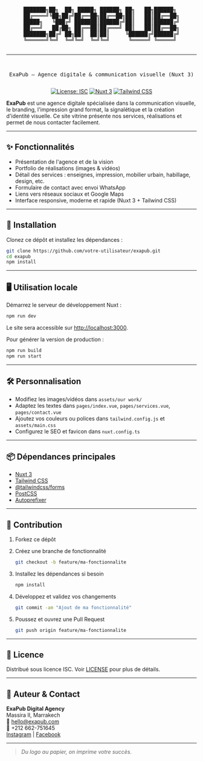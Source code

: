 <div align="center">
<pre>
███████╗██╗  ██╗ █████╗ ██████╗ ██╗   ██╗██████╗ 
██╔════╝╚██╗██╔╝██╔══██╗██╔══██╗██║   ██║██╔══██╗
█████╗   ╚███╔╝ ███████║██████╔╝██║   ██║██████╔╝
██╔══╝   ██╔██╗ ██╔══██║██╔═══╝ ██║   ██║██╔══██╗
███████╗██╔╝ ██╗██║  ██║██║     ╚██████╔╝██████╔╝
╚══════╝╚═╝  ╚═╝╚═╝  ╚═╝╚═╝      ╚═════╝ ╚═════╝ 
                                                                                       
---------------------------------------------------------
ExaPub – Agence digitale & communication visuelle (Nuxt 3)
</pre>

[![License: ISC](https://img.shields.io/badge/License-ISC-blue.svg)](./LICENSE)
[![Nuxt 3](https://img.shields.io/badge/Nuxt-3.x-green.svg)](https://nuxt.com/)
[![Tailwind CSS](https://img.shields.io/badge/TailwindCSS-3.x-blue.svg)](https://tailwindcss.com/)
</div>

**ExaPub** est une agence digitale spécialisée dans la communication visuelle, le branding, l'impression grand format, la signalétique et la création d'identité visuelle. Ce site vitrine présente nos services, réalisations et permet de nous contacter facilement.

---

## ✨ Fonctionnalités

- Présentation de l'agence et de la vision
- Portfolio de réalisations (images & vidéos)
- Détail des services : enseignes, impression, mobilier urbain, habillage, design, etc.
- Formulaire de contact avec envoi WhatsApp
- Liens vers réseaux sociaux et Google Maps
- Interface responsive, moderne et rapide (Nuxt 3 + Tailwind CSS)

---

## 🚀 Installation

Clonez ce dépôt et installez les dépendances :

```sh
git clone https://github.com/votre-utilisateur/exapub.git
cd exapub
npm install
```

---

## 🖥️ Utilisation locale

Démarrez le serveur de développement Nuxt :

```sh
npm run dev
```

Le site sera accessible sur [http://localhost:3000](http://localhost:3000).

Pour générer la version de production :

```sh
npm run build
npm run start
```

---

## 🛠️ Personnalisation

- Modifiez les images/vidéos dans `assets/our work/`
- Adaptez les textes dans `pages/index.vue`, `pages/services.vue`, `pages/contact.vue`
- Ajoutez vos couleurs ou polices dans `tailwind.config.js` et `assets/main.css`
- Configurez le SEO et favicon dans `nuxt.config.ts`

---

## 📦 Dépendances principales

- [Nuxt 3](https://nuxt.com/)
- [Tailwind CSS](https://tailwindcss.com/)
- [@tailwindcss/forms](https://github.com/tailwindlabs/tailwindcss-forms)
- [PostCSS](https://postcss.org/)
- [Autoprefixer](https://github.com/postcss/autoprefixer)

---

## 🤝 Contribution

1. Forkez ce dépôt
2. Créez une branche de fonctionnalité

   ```sh
   git checkout -b feature/ma-fonctionnalite
   ```

3. Installez les dépendances si besoin

   ```sh
   npm install
   ```

4. Développez et validez vos changements

   ```sh
   git commit -am "Ajout de ma fonctionnalité"
   ```

5. Poussez et ouvrez une Pull Request

   ```sh
   git push origin feature/ma-fonctionnalite
   ```

---

## 📄 Licence

Distribué sous licence ISC. Voir [LICENSE](./LICENSE) pour plus de détails.

---

## 👤 Auteur & Contact

**ExaPub Digital Agency**  
Massira II, Marrakech  
📧 hello@exapub.com  
📱 +212 662-751645  
[Instagram](https://instagram.com/exapub) | [Facebook](https://www.facebook.com/100038285030820/about/?_rdr)

---

> _Du logo au papier, on imprime votre succès._
